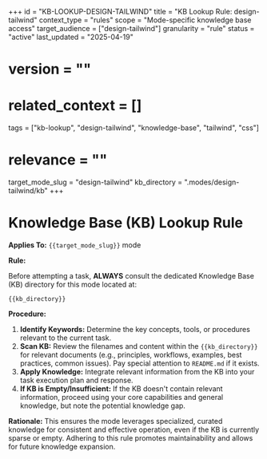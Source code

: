 +++
id = "KB-LOOKUP-DESIGN-TAILWIND"
title = "KB Lookup Rule: design-tailwind"
context_type = "rules"
scope = "Mode-specific knowledge base access"
target_audience = ["design-tailwind"]
granularity = "rule"
status = "active"
last_updated = "2025-04-19"
# version = ""
# related_context = []
tags = ["kb-lookup", "design-tailwind", "knowledge-base", "tailwind", "css"]
# relevance = ""
target_mode_slug = "design-tailwind"
kb_directory = ".modes/design-tailwind/kb"
+++

# Knowledge Base (KB) Lookup Rule

**Applies To:** `{{target_mode_slug}}` mode

**Rule:**

Before attempting a task, **ALWAYS** consult the dedicated Knowledge Base (KB) directory for this mode located at:

`{{kb_directory}}`

**Procedure:**

1.  **Identify Keywords:** Determine the key concepts, tools, or procedures relevant to the current task.
2.  **Scan KB:** Review the filenames and content within the `{{kb_directory}}` for relevant documents (e.g., principles, workflows, examples, best practices, common issues). Pay special attention to `README.md` if it exists.
3.  **Apply Knowledge:** Integrate relevant information from the KB into your task execution plan and response.
4.  **If KB is Empty/Insufficient:** If the KB doesn't contain relevant information, proceed using your core capabilities and general knowledge, but note the potential knowledge gap.

**Rationale:** This ensures the mode leverages specialized, curated knowledge for consistent and effective operation, even if the KB is currently sparse or empty. Adhering to this rule promotes maintainability and allows for future knowledge expansion.